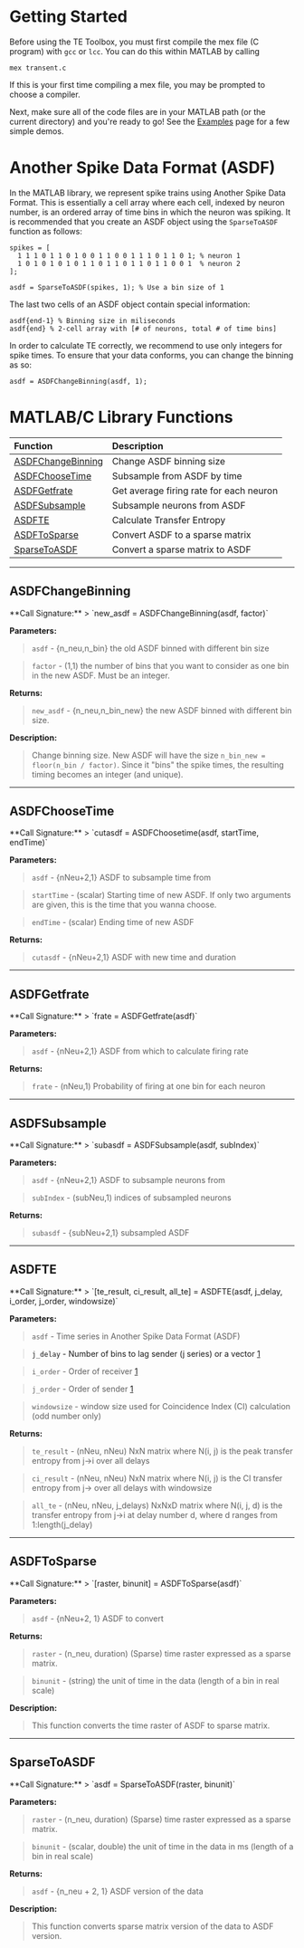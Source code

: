 # Getting Started #
Before using the TE Toolbox, you must first compile the mex file (C program) with `gcc` or `lcc`. You can do this within MATLAB by calling
```
mex transent.c
```
If this is your first time compiling a mex file, you may be prompted to choose a compiler.

Next, make sure all of the code files are in your MATLAB path (or the current directory) and you're ready to go! See the [Examples](Examples.md) page for a few simple demos.

# Another Spike Data Format (ASDF) #
In the MATLAB library, we represent spike trains using Another Spike Data Format. This is essentially a cell array where each cell, indexed by neuron number, is an ordered array of time bins in which the neuron was spiking. It is recommended that you create an ASDF object using the `SparseToASDF` function as follows:
```
spikes = [
  1 1 1 0 1 1 0 1 0 0 1 1 0 0 1 1 1 0 1 1 0 1; % neuron 1
  1 0 1 0 1 0 1 0 1 1 0 1 1 0 1 1 0 1 1 0 0 1  % neuron 2
];

asdf = SparseToASDF(spikes, 1); % Use a bin size of 1
```
The last two cells of an ASDF object contain special information:
```
asdf{end-1} % Binning size in miliseconds
asdf{end} % 2-cell array with [# of neurons, total # of time bins]
```
In order to calculate TE correctly, we recommend to use only integers for spike times. To ensure that your data conforms, you can change the binning as so:
```
asdf = ASDFChangeBinning(asdf, 1);
```

# MATLAB/C Library Functions #
| **Function** | **Description** |
|:-------------|:----------------|
| [ASDFChangeBinning](Documentation#ASDFChangeBinning.md) | Change ASDF binning size |
| [ASDFChooseTime](Documentation#ASDFChooseTime.md) | Subsample from ASDF by time |
| [ASDFGetfrate](Documentation#ASDFGetfrate.md) | Get average firing rate for each neuron |
| [ASDFSubsample](Documentation#ASDFSubsample.md) | Subsample neurons from ASDF |
| [ASDFTE](Documentation#ASDFTE.md) | Calculate Transfer Entropy |
| [ASDFToSparse](Documentation#ASDFToSparse.md) | Convert ASDF to a sparse matrix |
| [SparseToASDF](Documentation#SparseToASDF.md) | Convert a sparse matrix to ASDF |


---


## ASDFChangeBinning ##
<a />
**Call Signature:**
> `new_asdf = ASDFChangeBinning(asdf, factor)`

**Parameters:**
> `asdf` - {n\_neu,n\_bin} the old ASDF binned with different bin size

> `factor` - (1,1) the number of bins that you want to consider as one bin in the new ASDF. Must be an integer.

**Returns:**
> `new_asdf` - {n\_neu,n\_bin\_new} the new ASDF binned with different bin size.

**Description:**
> Change binning size. New ASDF will have the size `n_bin_new = floor(n_bin / factor)`. Since it "bins" the spike times, the resulting timing becomes an integer (and unique).

---

## ASDFChooseTime ##
<a />
**Call Signature:**
> `cutasdf = ASDFChoosetime(asdf, startTime, endTime)`

**Parameters:**
> `asdf` - {nNeu+2,1} ASDF to subsample time from

> `startTime` - (scalar) Starting time of new ASDF. If only two arguments are given, this is the time that you wanna choose.

> `endTime` - (scalar) Ending time of new ASDF

**Returns:**
> `cutasdf` - {nNeu+2,1} ASDF with new time and duration

---

## ASDFGetfrate ##
<a />
**Call Signature:**
> `frate = ASDFGetfrate(asdf)`

**Parameters:**
> `asdf` - {nNeu+2,1} ASDF from which to calculate firing rate

**Returns:**
> `frate` - (nNeu,1) Probability of firing at one bin for each neuron

---

## ASDFSubsample ##
<a />
**Call Signature:**
> `subasdf = ASDFSubsample(asdf, subIndex)`

**Parameters:**
> `asdf` - {nNeu+2,1} ASDF to subsample neurons from

> `subIndex` - (subNeu,1) indices of subsampled neurons

**Returns:**
> `subasdf` - {subNeu+2,1} subsampled ASDF

---

## ASDFTE ##
<a />
**Call Signature:**
> `[te_result, ci_result, all_te] = ASDFTE(asdf, j_delay, i_order, j_order, windowsize)`

**Parameters:**
> `asdf` - Time series in Another Spike Data Format (ASDF)

> `j_delay` - Number of bins to lag sender (j series) or a vector [1](default.md)

> `i_order` - Order of receiver [1](default.md)

> `j_order` - Order of sender [1](default.md)

> `windowsize`  - window size used for Coincidence Index (CI) calculation (odd number only)

**Returns:**
> `te_result` - (nNeu, nNeu) NxN matrix where N(i, j) is the peak transfer entropy from j->i over all delays

> `ci_result` - (nNeu, nNeu) NxN matrix where N(i, j) is the CI transfer entropy from j-> over all delays with windowsize

> `all_te` - (nNeu, nNeu, j\_delays) NxNxD matrix where N(i, j, d) is the transfer entropy from j->i at delay number d, where d ranges from 1:length(j\_delay)


---

## ASDFToSparse ##
<a />
**Call Signature:**
> `[raster, binunit] = ASDFToSparse(asdf)`

**Parameters:**
> `asdf` - {nNeu+2, 1} ASDF to convert

**Returns:**
> `raster` - (n\_neu, duration) (Sparse) time raster expressed as a sparse matrix.

> `binunit` - (string) the unit of time in the data (length of a bin in real scale)

**Description:**
> This function converts the time raster of ASDF to sparse matrix.


---

## SparseToASDF ##
<a />
**Call Signature:**
> `asdf = SparseToASDF(raster, binunit)`

**Parameters:**
> `raster` - (n\_neu, duration) (Sparse) time raster expressed as a sparse matrix.

> `binunit` - (scalar, double) the unit of time in the data in ms (length of a bin in real scale)

**Returns:**
> `asdf` - {n\_neu + 2, 1} ASDF version of the data

**Description:**
> This function converts sparse matrix version of the data to ASDF version.
